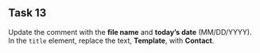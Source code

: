 ## Task 13
Update the comment with the **file name** and **today’s date** (MM/DD/YYYY). In the `title` element, replace the text, **Template**, with **Contact**.
 
